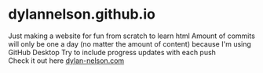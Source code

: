 # dylannelson.github.io
Just making a website for fun from scratch to learn html
Amount of commits will only be one a day (no matter the amount of content) because I'm using GitHub Desktop
Try to include progress updates with each push  
Check it out here <a href = "dylan-nelson.com"> dylan-nelson.com </a>

